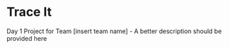 # Trace It
Day 1 Project for Team [insert team name] - A better description should be provided here
